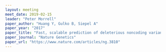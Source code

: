```yaml
---
layout: meeting
meet_date: 2019-02-15
leader: "Peter Morrell"
paper_author: "Huang Y, Gulko B, Siepel A"
paper_year: "2017"
paper_title: "Fast, scalable prediction of deleterious noncoding variants from functional and population genomic data"
paper_journal: "Nature Genetics"
paper_url: "https://www.nature.com/articles/ng.3810"
---
```

